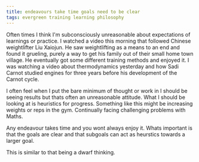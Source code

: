 ```yaml
---
title: endeavours take time goals need to be clear
tags: evergreen training learning philosophy
---
```


Often times I think I'm subconsciously unreasonable about expectations of learnings or practice. I watched a video this
morning that followed Chinese weightlifter Liu Xaiojun. He saw weightlifting as a means to an end and found it grueling,
purely a way to get his family out of their small home town village. He eventually got some different training methods
and enjoyed it. I was watching a video about thermodynamics yesterday and how Sadi Carnot studied engines for three
years before his development of the Carnot cycle. 

I often feel when I put the bare minimum of thought or work in I should be seeing results but thats often an
unreasonable attitude. What I should be looking at is heuristics for progress. Something like this might be increasing
weights or reps in the gym. Continually facing challenging problems with Maths.

Any endeavour takes time and you wont always enjoy it. Whats important is that the goals are clear and that subgoals can
act as heurstics towards a larger goal. 

This is similar to that being a dwarf thinking.
